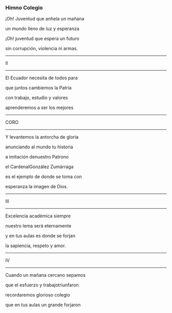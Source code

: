 <h3>Himno Colegio</h3>

¡Oh! Juventud que anhela un mañana

un mundo lleno de luz y esperanza

¡Oh! juventud que espera un futuro

sin corrupción, violencia ni armas.

---

II

---

El Ecuador necesita de todos para

que juntos cambiemos la Patria

con trabajo, estudio y valores

aprenderemos a ser los mejores

---

CORO

---

Y levantemos la antorcha de gloria

anunciando al mundo tu historia

a imitación denuestro Patrono

el CardenalGonzález Zumárraga

es el ejemplo de donde se toma con

esperanza la imagen de Dios.

---

III

---

Excelencia académica siempre

nuestro lema será eternamente

y en tus aulas es donde se forjan

la sapiencia, respeto y amor.

---

IV

---

Cuando un mañana cercano sepamos

que el esfuerzo y trabajotriunfaron

recordaremos glorioso colegio

que en tus aulas un grande forjaron
